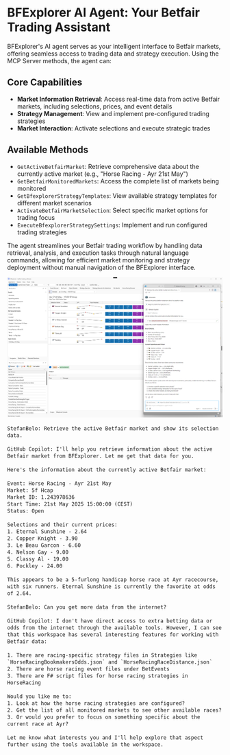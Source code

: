 # BFExplorer AI Agent: Your Betfair Trading Assistant


BFExplorer's AI agent serves as your intelligent interface to Betfair markets, offering seamless access to trading data and strategy execution. Using the MCP Server methods, the agent can:

## Core Capabilities

- **Market Information Retrieval**: Access real-time data from active Betfair markets, including selections, prices, and event details
- **Strategy Management**: View and implement pre-configured trading strategies
- **Market Interaction**: Activate selections and execute strategic trades

## Available Methods

- `GetActiveBetfairMarket`: Retrieve comprehensive data about the currently active market (e.g., "Horse Racing - Ayr 21st May")
- `GetBetfairMonitoredMarkets`: Access the complete list of markets being monitored
- `GetBfexplorerStrategyTemplates`: View available strategy templates for different market scenarios
- `ActivateBetfairMarketSelection`: Select specific market options for trading focus
- `ExecuteBfexplorerStrategySettings`: Implement and run configured trading strategies

The agent streamlines your Betfair trading workflow by handling data retrieval, analysis, and execution tasks through natural language commands, allowing for efficient market monitoring and strategy deployment without manual navigation of the BFExplorer interface.

![BFExplorer AI Agent: Your Betfair Trading Assistant!](/docs/Automation/images/AIAgentYourBetfairTradingAssistant.png "BFExplorer AI Agent: Your Betfair Trading Assistant")

```text
StefanBelo: Retrieve the active Betfair market and show its selection data.

GitHub Copilot: I'll help you retrieve information about the active Betfair market from BFExplorer. Let me get that data for you. 

Here's the information about the currently active Betfair market:

Event: Horse Racing - Ayr 21st May
Market: 5f Hcap
Market ID: 1.243978636
Start Time: 21st May 2025 15:00:00 (CEST)
Status: Open

Selections and their current prices:
1. Eternal Sunshine - 2.64
2. Copper Knight - 3.90
3. Le Beau Garcon - 6.60
4. Nelson Gay - 9.00
5. Classy Al - 19.00
6. Pockley - 24.00

This appears to be a 5-furlong handicap horse race at Ayr racecourse, with six runners. Eternal Sunshine is currently the favorite at odds of 2.64.

StefanBelo: Can you get more data from the internet?

GitHub Copilot: I don't have direct access to extra betting data or odds from the internet through the available tools. However, I can see that this workspace has several interesting features for working with Betfair data:

1. There are racing-specific strategy files in Strategies like `HorseRacingBookmakersOdds.json` and `HorseRacingRaceDistance.json`
2. There are horse racing event files under BetEvents
3. There are F# script files for horse racing strategies in HorseRacing

Would you like me to:
1. Look at how the horse racing strategies are configured?
2. Get the list of all monitored markets to see other available races?
3. Or would you prefer to focus on something specific about the current race at Ayr?

Let me know what interests you and I'll help explore that aspect further using the tools available in the workspace.
```